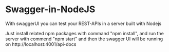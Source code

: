 # Swagger-in-NodeJS
With swaggerUI you can test your REST-APIs in a server built with Nodejs

Just install related npm packages with command "npm install", 
and run the server with commend "npm start" 
and then the swagger UI will be running on http://localhost:4001/api-docs
